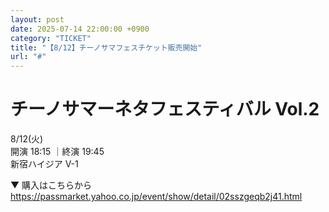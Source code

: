 ```yaml
---
layout: post
date: 2025-07-14 22:00:00 +0900
category: "TICKET"
title: "【8/12】チーノサマフェスチケット販売開始"
url: "#"
---
```


# チーノサマーネタフェスティバル Vol.2 <br>

<i class="fa-regular fa-calendar-alt"></i> 8/12(火)<br>
<i class="fa-regular fa-clock"></i> 開演 18:15 ｜終演 19:45<br>
<i class="fa-solid fa-location-dot"></i> 新宿ハイジア V-1

▼ 購入はこちらから<br>
<https://passmarket.yahoo.co.jp/event/show/detail/02sszgeqb2j41.html>
